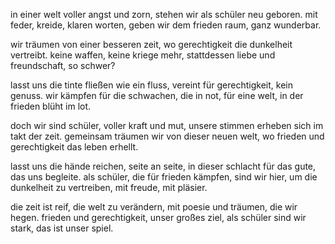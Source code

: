 in einer welt voller angst und zorn,
stehen wir als schüler neu geboren.
mit feder, kreide, klaren worten,
geben wir dem frieden raum, ganz wunderbar.

wir träumen von einer besseren zeit,
wo gerechtigkeit die dunkelheit vertreibt.
keine waffen, keine kriege mehr,
stattdessen liebe und freundschaft, so schwer?

lasst uns die tinte fließen wie ein fluss,
vereint für gerechtigkeit, kein genuss.
wir kämpfen für die schwachen, die in not,
für eine welt, in der frieden blüht im lot.

doch wir sind schüler, voller kraft und mut,
unsere stimmen erheben sich im takt der zeit.
gemeinsam träumen wir von dieser neuen welt,
wo frieden und gerechtigkeit das leben erhellt.

lasst uns die hände reichen, seite an seite,
in dieser schlacht für das gute, das uns begleite.
als schüler, die für frieden kämpfen, sind wir hier,
um die dunkelheit zu vertreiben, mit freude, mit pläsier.

die zeit ist reif, die welt zu verändern,
mit poesie und träumen, die wir hegen.
frieden und gerechtigkeit, unser großes ziel,
als schüler sind wir stark, das ist unser spiel.